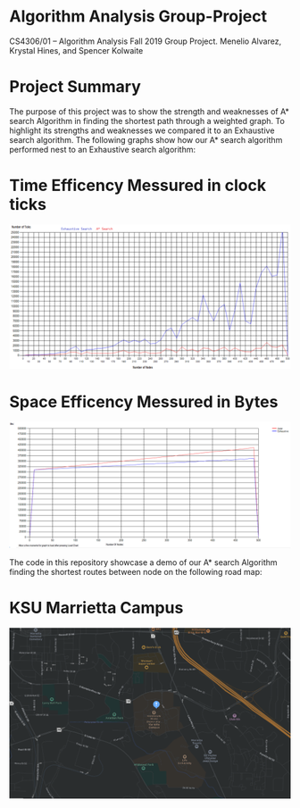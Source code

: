 # Algorithm Analysis Group-Project
CS4306/01 – Algorithm Analysis Fall 2019 Group Project. Menelio Alvarez, Krystal Hines, and Spencer Kolwaite

# Project Summary
  The purpose of this project was to show the strength and weaknesses of A* search Algorithm in finding the shortest path through a weighted graph. To highlight its strengths and weaknesses we compared it to an Exhaustive search algorithm. The following graphs show how our A* search algorithm performed nest to an Exhaustive search algorithm:
  # Time Efficency Messured in clock ticks
  ![alt text](https://github.com/Menelio/Algorithm-Analysis-Group-Project/blob/master/RoadMap/Assests/Efficiency_Graph.png?raw=true)

  # Space Efficency Messured in Bytes
  ![alt text](https://github.com/Menelio/Algorithm-Analysis-Group-Project/blob/master/RoadMap/Assests/SpaceEficiencyGraph.png?raw=true)
  
The code in this repository showcase a demo of our A* search Algorithm finding the shortest routes between node on the following road map:
  # KSU Marrietta Campus
  ![alt text](https://github.com/Menelio/Algorithm-Analysis-Group-Project/blob/master/RoadMap/Assests/Roads.PNG?raw=true)

   
